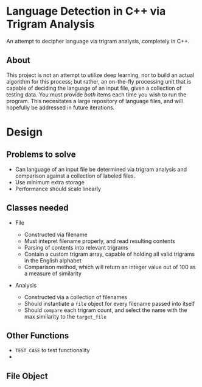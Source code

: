 # Language Detection in C++ via Trigram Analysis

An attempt to decipher language via trigram analysis, completely in C++. 

## About

This project is not an attempt to utilize deep learning, nor to build an actual algorithm for this process; but rather, an on-the-fly processing unit that is capable of deciding the language of an input file, given a collection of testing data. You must provide *both* items each time you wish to run the program. This necesitates a large repository of language files, and will hopefully be addressed in future iterations. 

# Design

## Problems to solve

- Can language of an input file be determined via trigram analysis and comparison against a collection of labeled files. 
- Use minimum extra storage
- Performance should scale linearly

## Classes needed

- File
    - Constructed via filename
    - Must intepret filename properly, and read resulting contents
    - Parsing of contents into relevant trigrams
    - Contain a custom trigram array, capable of holding all valid trigrams in the English alphabet
    - Comparison method, which will return an integer value out of 100 as a measure of similarity

- Analysis
    - Constructed via a collection of filenames
    - Should instantiate a `file` object for every filename passed into itself
    - Should `compare` each trigram count, and select the name with the max similarity to the `target_file`

## Other Functions

- `TEST_CASE` to test functionality
- 

## File Object


